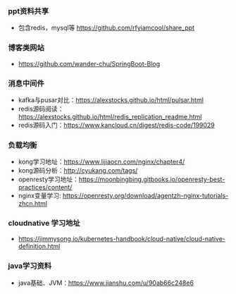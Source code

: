 ### ppt资料共享
- 包含redis，mysql等 https://github.com/rfyiamcool/share_ppt

###  博客类网站
- https://github.com/wander-chu/SpringBoot-Blog

### 消息中间件
- kafka与pusar对比：https://alexstocks.github.io/html/pulsar.html
- redis源码阅读：https://alexstocks.github.io/html/redis_replication_readme.html
- redis源码入门：https://www.kancloud.cn/digest/redis-code/199029

### 负载均衡
- kong学习地址：https://www.lijiaocn.com/nginx/chapter4/
- kong源码分析：http://cyukang.com/tags/
- openresty学习地址：https://moonbingbing.gitbooks.io/openresty-best-practices/content/
- nginx变量学习: https://openresty.org/download/agentzh-nginx-tutorials-zhcn.html

### cloudnative 学习地址
- https://jimmysong.io/kubernetes-handbook/cloud-native/cloud-native-definition.html

### java学习资料
- java基础、JVM：https://www.jianshu.com/u/90ab66c248e6
